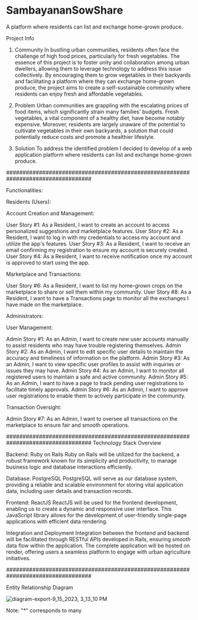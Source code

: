 # SambayananSowShare
A platform where residents can list and exchange home-grown produce.

Project Info

1. Community
In bustling urban communities, residents often face the challenge of high food prices, particularly for fresh vegetables. The essence of this project is to foster unity and collaboration among urban dwellers, allowing them to leverage technology to address this issue collectively. By encouraging them to grow vegetables in their backyards and facilitating a platform where they can exchange home-grown produce, the project aims to create a self-sustainable community where residents can enjoy fresh and affordable vegetables.

2. Problem
Urban communities are grappling with the escalating prices of food items, which significantly strain many families' budgets. Fresh vegetables, a vital component of a healthy diet, have become notably expensive. Moreover, residents are largely unaware of the potential to cultivate vegetables in their own backyards, a solution that could potentially reduce costs and promote a healthier lifestyle. 

3. Solution
To address the identified problem I decided to develop of a web application platform where residents can list and exchange home-grown produce. 

##################################################################################

Functionalities:

Residents (Users):

Account Creation and Management:

User Story #1: As a Resident, I want to create an account to access personalized suggestions and marketplace features.
User Story #2: As a Resident, I want to log in with my credentials to access my account and utilize the app's features.
User Story #3: As a Resident, I want to receive an email confirming my registration to ensure my account is securely created.
User Story #4: As a Resident, I want to receive notification once my account is approved to start using the app.

Marketplace and Transactions:

User Story #6: As a Resident, I want to list my home-grown crops on the marketplace to share or sell them within my community.
User Story #8: As a Resident, I want to have a Transactions page to monitor all the exchanges I have made on the marketplace.

Administrators:

User Management:

Admin Story #1: As an Admin, I want to create new user accounts manually to assist residents who may have trouble registering themselves.
Admin Story #2: As an Admin, I want to edit specific user details to maintain the accuracy and timeliness of information on the platform.
Admin Story #3: As an Admin, I want to view specific user profiles to assist with inquiries or issues they may have.
Admin Story #4: As an Admin, I want to monitor all registered users to maintain a safe and active community.
Admin Story #5: As an Admin, I want to have a page to track pending user registrations to facilitate timely approvals.
Admin Story #6: As an Admin, I want to approve user registrations to enable them to actively participate in the community.

Transaction Oversight:

Admin Story #7: As an Admin, I want to oversee all transactions on the marketplace to ensure fair and smooth operations.

##################################################################################
Technology Stack Overview

Backend: Ruby on Rails
Ruby on Rails will be utilized for the backend, a robust framework known for its simplicity and productivity, to manage business logic and database interactions efficiently.

Database: PostgreSQL
PostgreSQL will serve as our database system, providing a reliable and scalable environment for storing vital application data, including user details and transaction records.

Frontend: ReactJS
ReactJS will be used for the frontend development, enabling us to create a dynamic and responsive user interface. This JavaScript library allows for the development of user-friendly single-page applications with efficient data rendering.

Integration and Deployment
Integration between the frontend and backend will be facilitated through RESTful APIs developed in Rails, ensuring smooth data flow within the application. The complete application will be hosted on render, offering users a seamless platform to engage with urban agriculture initiatives.

##################################################################################

Entity Relationship Diagram 


![diagram-export-9_15_2023, 3_13_10 PM](https://github.com/Jamessora/SambayananSowShare/assets/84948041/3aac0518-2cde-481b-9e34-52d7de18c2df)

Note: "*" corresponds to many

